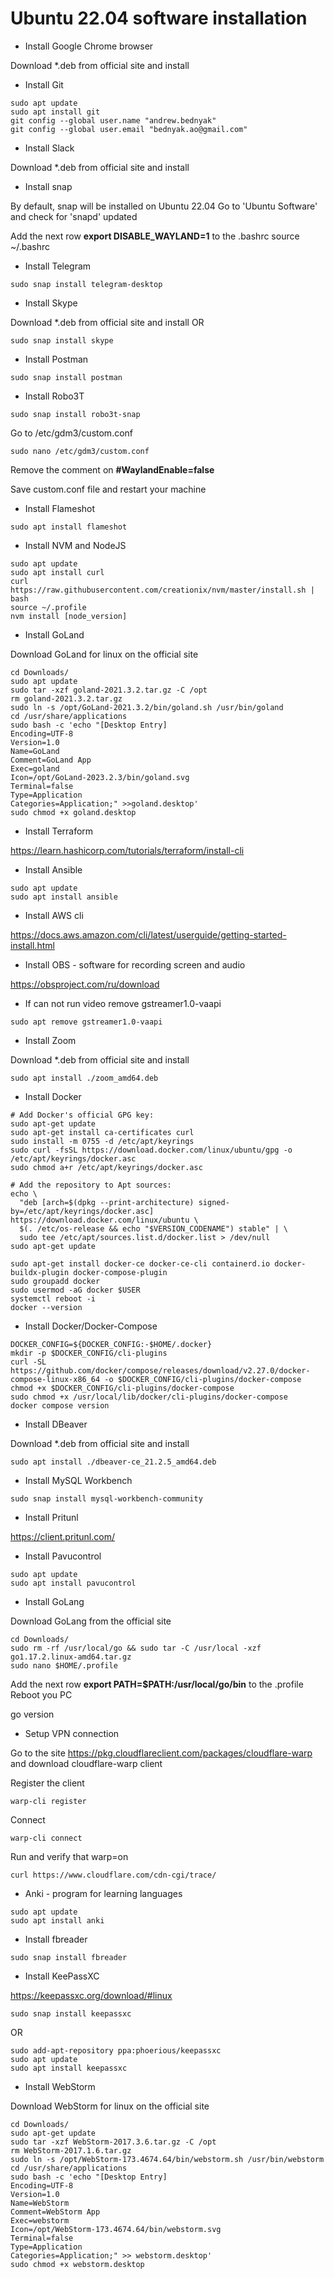 # Ubuntu 22.04 software installation

- Install Google Chrome browser

Download *.deb from official site and install

- Install Git
```
sudo apt update
sudo apt install git
git config --global user.name "andrew.bednyak"
git config --global user.email "bednyak.ao@gmail.com"
```

- Install Slack
  
Download *.deb from official site and install

- Install snap

By default, snap will be installed on Ubuntu 22.04
Go to 'Ubuntu Software' and check for 'snapd' updated

Add the next row **export DISABLE_WAYLAND=1** to the .bashrc
source ~/.bashrc

- Install Telegram
```
sudo snap install telegram-desktop
```

- Install Skype

Download *.deb from official site and install
  OR

```
sudo snap install skype
```

- Install Postman
```
sudo snap install postman
```

- Install Robo3T
```
sudo snap install robo3t-snap
```
Go to /etc/gdm3/custom.conf

```
sudo nano /etc/gdm3/custom.conf
```

Remove the comment on **#WaylandEnable=false**

Save custom.conf file and restart your machine

- Install Flameshot

```
sudo apt install flameshot
```

- Install NVM and NodeJS

```
sudo apt update
sudo apt install curl
curl https://raw.githubusercontent.com/creationix/nvm/master/install.sh | bash
source ~/.profile
nvm install [node_version]
```

- Install GoLand

Download GoLand for linux on the official site

```
cd Downloads/
sudo apt update
sudo tar -xzf goland-2021.3.2.tar.gz -C /opt
rm goland-2021.3.2.tar.gz
sudo ln -s /opt/GoLand-2021.3.2/bin/goland.sh /usr/bin/goland
cd /usr/share/applications
sudo bash -c 'echo "[Desktop Entry]
Encoding=UTF-8
Version=1.0
Name=GoLand
Comment=GoLand App
Exec=goland
Icon=/opt/GoLand-2023.2.3/bin/goland.svg
Terminal=false
Type=Application
Categories=Application;" >>goland.desktop'
sudo chmod +x goland.desktop
```

- Install Terraform

https://learn.hashicorp.com/tutorials/terraform/install-cli

- Install Ansible
```
sudo apt update
sudo apt install ansible
```

- Install AWS cli

https://docs.aws.amazon.com/cli/latest/userguide/getting-started-install.html

- Install OBS - software for recording screen and audio

https://obsproject.com/ru/download

- If can not run video remove gstreamer1.0-vaapi
```
sudo apt remove gstreamer1.0-vaapi
```

- Install Zoom

Download *.deb from official site and install
```
sudo apt install ./zoom_amd64.deb
```

- Install Docker
```
# Add Docker's official GPG key:
sudo apt-get update
sudo apt-get install ca-certificates curl
sudo install -m 0755 -d /etc/apt/keyrings
sudo curl -fsSL https://download.docker.com/linux/ubuntu/gpg -o /etc/apt/keyrings/docker.asc
sudo chmod a+r /etc/apt/keyrings/docker.asc

# Add the repository to Apt sources:
echo \
  "deb [arch=$(dpkg --print-architecture) signed-by=/etc/apt/keyrings/docker.asc] https://download.docker.com/linux/ubuntu \
  $(. /etc/os-release && echo "$VERSION_CODENAME") stable" | \
  sudo tee /etc/apt/sources.list.d/docker.list > /dev/null
sudo apt-get update

sudo apt-get install docker-ce docker-ce-cli containerd.io docker-buildx-plugin docker-compose-plugin
sudo groupadd docker
sudo usermod -aG docker $USER
systemctl reboot -i
docker --version
```

- Install Docker/Docker-Compose
```
DOCKER_CONFIG=${DOCKER_CONFIG:-$HOME/.docker}
mkdir -p $DOCKER_CONFIG/cli-plugins
curl -SL https://github.com/docker/compose/releases/download/v2.27.0/docker-compose-linux-x86_64 -o $DOCKER_CONFIG/cli-plugins/docker-compose
chmod +x $DOCKER_CONFIG/cli-plugins/docker-compose
sudo chmod +x /usr/local/lib/docker/cli-plugins/docker-compose
docker compose version
```

- Install DBeaver

Download *.deb from official site and install

```
sudo apt install ./dbeaver-ce_21.2.5_amd64.deb
```

- Install MySQL Workbench
```
sudo snap install mysql-workbench-community
```

- Install Pritunl

https://client.pritunl.com/

- Install Pavucontrol
```
sudo apt update
sudo apt install pavucontrol
```

- Install GoLang

Download GoLang from the official site

```
cd Downloads/
sudo rm -rf /usr/local/go && sudo tar -C /usr/local -xzf go1.17.2.linux-amd64.tar.gz
sudo nano $HOME/.profile
```

Add the next row **export PATH=$PATH:/usr/local/go/bin** to the .profile
Reboot you PC

go version

- Setup VPN connection

Go to the site https://pkg.cloudflareclient.com/packages/cloudflare-warp and download cloudflare-warp client

Register the client 
```
warp-cli register
```

Connect 
```
warp-cli connect
```

Run and verify that warp=on
```
curl https://www.cloudflare.com/cdn-cgi/trace/ 
```


- Anki - program for learning languages
```
sudo apt update
sudo apt install anki
```

- Install fbreader
```
sudo snap install fbreader
```

- Install KeePassXC

https://keepassxc.org/download/#linux

```
sudo snap install keepassxc
```

OR

```
sudo add-apt-repository ppa:phoerious/keepassxc
sudo apt update
sudo apt install keepassxc
```

- Install WebStorm

Download WebStorm for linux on the official site

```
cd Downloads/
sudo apt-get update
sudo tar -xzf WebStorm-2017.3.6.tar.gz -C /opt
rm WebStorm-2017.1.6.tar.gz
sudo ln -s /opt/WebStorm-173.4674.64/bin/webstorm.sh /usr/bin/webstorm
cd /usr/share/applications
sudo bash -c 'echo "[Desktop Entry]
Encoding=UTF-8
Version=1.0
Name=WebStorm
Comment=WebStorm App
Exec=webstorm
Icon=/opt/WebStorm-173.4674.64/bin/webstorm.svg
Terminal=false
Type=Application
Categories=Application;" >> webstorm.desktop'
sudo chmod +x webstorm.desktop
```
